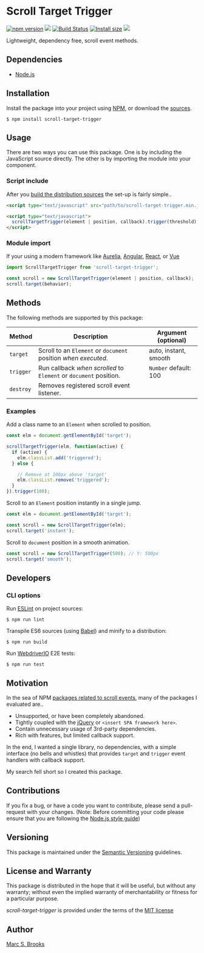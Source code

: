 # Scroll Target Trigger

[![npm version](https://badge.fury.io/js/scroll-target-trigger.svg)](https://badge.fury.io/js/scroll-target-trigger) [![](https://img.shields.io/npm/dm/scroll-target-trigger)](https://www.npmjs.com/package/scroll-target-trigger) [![Build Status](https://api.travis-ci.com/nuxy/scroll-target-trigger.svg?branch=master)](https://app.travis-ci.com/github/nuxy/scroll-target-trigger) [![Install size](https://packagephobia.com/badge?p=scroll-target-trigger)](https://packagephobia.com/result?p=scroll-target-trigger) [![](https://img.shields.io/github/v/release/nuxy/scroll-target-trigger)](https://github.com/nuxy/scroll-target-trigger/releases)

Lightweight, dependency free, scroll event methods.

## Dependencies

- [Node.js](https://nodejs.org)

## Installation

Install the package into your project using [NPM](https://npmjs.com), or download the [sources](https://github.com/nuxy/scroll-target-trigger/archive/master.zip).

    $ npm install scroll-target-trigger

## Usage

There are two ways you can use this package.  One is by including the JavaScript source directly.  The other is by importing the module into your component.

### Script include

After you [build the distribution sources](#cli-options) the set-up is fairly simple..

```html
<script type="text/javascript" src="path/to/scroll-target-trigger.min.js"></script>

<script type="text/javascript">
  scrollTargetTrigger(element | position, callback).trigger(threshold);
</script>
```

### Module import

If your using a modern framework like [Aurelia](https://aurelia.io), [Angular](https://angular.io), [React](https://reactjs.org), or [Vue](https://vuejs.org)

```javascript
import ScrollTargetTrigger from 'scroll-target-trigger';

const scroll = new ScrollTargetTrigger(element | position, callback);
scroll.target(behavior);
```

## Methods

The following methods are supported by this package:

| Method    | Description                                                       | Argument (optional)   |
|-----------|-------------------------------------------------------------------|-----------------------|
| `target`  | Scroll to an `Element` or `document` position _when executed_.    | auto, instant, smooth |
| `trigger` | Run callback _when scrolled_ to `Element` or `document` position. | `Number` default: 100 |
| `destroy` | Removes registered scroll event listener.                         |                       |

### Examples

Add a class name to an `Element` when scrolled to position.

```javascript
const elm = document.getElementById('target');

scrollTargetTrigger(elm, function(active) {
  if (active) {
    elm.classList.add('triggered');
  } else {

    // Remove at 100px above 'target'
    elm.classList.remove('triggered');
  }
}).trigger(100);
```

Scroll to an `Element` position instantly in a single jump.

```javascript
const elm = document.getElementById('target');

const scroll = new ScrollTargetTrigger(elm);
scroll.target('instant');
```

Scroll to `document` position in a smooth animation.

```javascript
const scroll = new ScrollTargetTrigger(500); // Y: 500px
scroll.target('smooth');
```

## Developers

### CLI options

Run [ESLint](https://eslint.org) on project sources:

    $ npm run lint

Transpile ES6 sources (using [Babel](https://babeljs.io)) and minify to a distribution:

    $ npm run build

Run [WebdriverIO](https://webdriver.io) E2E tests:

    $ npm run test

## Motivation

In the sea of NPM [packages related to scroll events](https://www.npmjs.com/search?q=scroll-event), many of the packages I evaluated are..

- Unsupported, or have been completely abandoned.
- Tightly coupled with the [jQuery](https://jquery.com) or `<insert SPA framework here>`.
- Contain unnecessary usage of 3rd-party dependencies.
- Rich with features, but limited callback support.

In the end, I wanted a single library, no dependencies, with a simple interface (no bells and whistles) that provides `target` and `trigger` event handlers with callback support.

My search fell short so I created this package.

## Contributions

If you fix a bug, or have a code you want to contribute, please send a pull-request with your changes. (Note: Before committing your code please ensure that you are following the [Node.js style guide](https://github.com/felixge/node-style-guide))

## Versioning

This package is maintained under the [Semantic Versioning](https://semver.org) guidelines.

## License and Warranty

This package is distributed in the hope that it will be useful, but without any warranty; without even the implied warranty of merchantability or fitness for a particular purpose.

_scroll-target-trigger_ is provided under the terms of the [MIT license](http://www.opensource.org/licenses/mit-license.php)

## Author

[Marc S. Brooks](https://github.com/nuxy)
